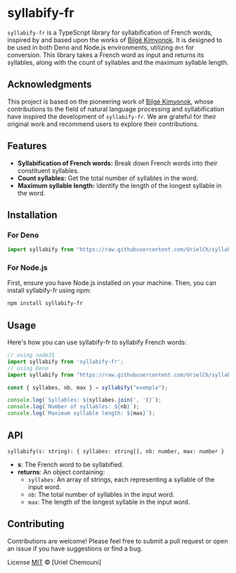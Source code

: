 # syllabify-fr

`syllabify-fr` is a TypeScript library for syllabification of French words, inspired by and based upon the works of [Bilgé Kimyonok](https://github.com/WhiteFangs). It is designed to be used in both Deno and Node.js environments, utilizing `dnt` for conversion. This library takes a French word as input and returns its syllables, along with the count of syllables and the maximum syllable length.

## Acknowledgments

This project is based on the pioneering work of [Bilgé Kimyonok](https://github.com/WhiteFangs), whose contributions to the field of natural language processing and syllabification have inspired the development of `syllabify-fr`. We are grateful for their original work and recommend users to explore their contributions.

## Features

- **Syllabification of French words:** Break down French words into their constituent syllables.
- **Count syllables:** Get the total number of syllables in the word.
- **Maximum syllable length:** Identify the length of the longest syllable in the word.

## Installation

### For Deno

```typescript
import syllabify from "https://raw.githubusercontent.com/UrielCh/syllabify-fr/main/mod.ts";
```

### For Node.js
First, ensure you have Node.js installed on your machine. Then, you can install syllabify-fr using npm:

```sh
npm install syllabify-fr
```

## Usage
Here's how you can use syllabify-fr to syllabify French words:

```typescript
// using nodeJS
import syllabify from 'syllabify-fr';
// using Deno
import syllabify from "https://raw.githubusercontent.com/UrielCh/syllabify-fr/main/mod.ts";

const { syllabes, nb, max } = syllabify("exemple");

console.log(`Syllables: ${syllabes.join(', ')}`);
console.log(`Number of syllables: ${nb}`);
console.log(`Maximum syllable length: ${max}`);
```

## API

`syllabify(s: string): { syllabes: string[], nb: number, max: number }`

- **s**: The French word to be syllabified.
- **returns**: An object containing:
  - `syllabes`: An array of strings, each representing a syllable of the input word.
  - `nb`: The total number of syllables in the input word.
  - `max`: The length of the longest syllable in the input word.


## Contributing
Contributions are welcome! Please feel free to submit a pull request or open an issue if you have suggestions or find a bug.

License
[MIT](LICENSE.md) © [Uriel Chemouni]